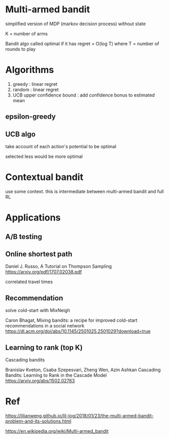 

# Multi-armed bandit

simplified version of MDP (markov decision process) without state

K = number of arms 

Bandit algo called optimal if it has regret = O(log T) where T = number of rounds to play

# Algorithms

1. greedy : linear regret
2. random  : linear regret
3. UCB upper confidence bound : add confidence bonus to estimated mean

## epsilon-greedy

## UCB algo

take account of each action's potential to be optimal

selected less would be more optimal

# Contextual bandit

use some context. this is intermediate between multi-armed bandit and full RL

# Applications

## A/B testing

## Online shortest path

Daniel J. Russo, A Tutorial on Thompson Sampling
https://arxiv.org/pdf/1707.02038.pdf

correlated travel times


## Recommendation

solve cold-start with MixNeigh

Caron Bhagat, Mixing bandits: a recipe for improved cold-start recommendations in a social network
https://dl.acm.org/doi/abs/10.1145/2501025.2501029?download=true

## Learning to rank (top K)

Cascading bandits 

Branislav Kveton, Csaba Szepesvari, Zheng Wen, Azin Ashkan
Cascading Bandits: Learning to Rank in the Cascade Model
https://arxiv.org/abs/1502.02763

# Ref

https://lilianweng.github.io/lil-log/2018/01/23/the-multi-armed-bandit-problem-and-its-solutions.html

https://en.wikipedia.org/wiki/Multi-armed_bandit
